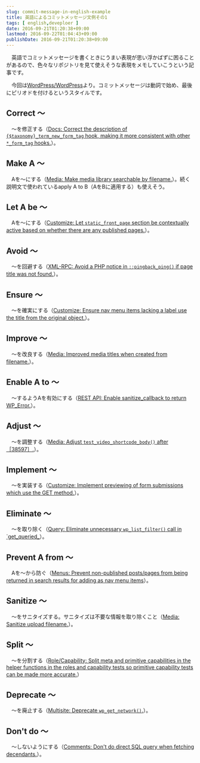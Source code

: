 ```yaml
---
slug: commit-message-in-english-example
title: 英語によるコミットメッセージ文例その1
tags: [ english,deveploer ]
date: 2016-09-21T01:20:38+09:00
lastmod: 2016-09-22T01:04:43+09:00
publishDate: 2016-09-21T01:20:38+09:00
---
```


　英語でコミットメッセージを書くときにうまい表現が思い浮かばずに困ることがあるので、色々なリポジトリを見て使えそうな表現をメモしていこうという記事です。

　今回は[WordPress/WordPress](https://github.com/WordPress/WordPress)より。コミットメッセージは動詞で始め、最後にピリオドを付けるというスタイルです。

## Correct 〜


　〜を修正する（[Docs: Correct the description of `{$taxonomy}_term_new_form_tag` hook, making it more consistent with other `*_form_tag` hooks.](https://github.com/WordPress/WordPress/commit/3c5204f9f481e6839f60ee50e17c1551b6234f2b)）。

## Make A 〜


　Aを〜にする（[Media: Make media library searchable by filename.](https://github.com/WordPress/WordPress/commit/8f36a570cbebf537b6c58f766986caa9bbdba48a)）。続く説明文で使われているapply A to B（AをBに適用する）も使えそう。

## Let A be 〜


　Aを〜にする（[Customize: Let `static_front_page` section be contextually active based on whether there are any published pages.](https://github.com/WordPress/WordPress/commit/d84c343cc6194950373678678a2020a070d8ed72)）。

## Avoid 〜


　〜を回避する（[XML-RPC: Avoid a PHP notice in `::pingback_ping()` if page title was not found.](https://github.com/WordPress/WordPress/commit/788c3680f90b7570f8f9b5277f5d6bf57d7d9209)）。

## Ensure 〜


　〜を確実にする（[Customize: Ensure nav menu items lacking a label use the title from the original object.](https://github.com/WordPress/WordPress/commit/037a236e423d0a38d00767f0659b0837116dde27)）。

## Improve 〜


　〜を改良する（[Media: Improved media titles when created from filename.](https://github.com/WordPress/WordPress/commit/405def3da40f9090361d9be9ad94b51a8fbe3f2d)）。

## Enable A to 〜


　〜するようAを有効にする（[REST API: Enable sanitize_callback to return WP_Error.](https://github.com/WordPress/WordPress/commit/794dd5d8cb7d3f11779cb86d1eff66fbd1947840)）。

## Adjust 〜


　〜を調整する（[Media: Adjust `test_video_shortcode_body()` after ［38597］.](https://github.com/WordPress/WordPress/commit/84cf528449e831412ad3405ea50fedcb745420ae)）。

## Implement 〜


　〜を実装する（[Customize: Implement previewing of form submissions which use the GET method.](https://github.com/WordPress/WordPress/commit/edf170c943cfcfa122565c8f30c8b807e44e4dac)）。

## Eliminate 〜


　〜を取り除く（[Query: Eliminate unnecessary `wp_list_filter()` call in `get_queried_](https://github.com/WordPress/WordPress/commit/132f3d0d19743a28dc97ee8ec868f07aa534cbdc)）。

## Prevent A from 〜


　Aを〜から防ぐ（[Menus: Prevent non-published posts/pages from being returned in search results for adding as nav menu items](https://github.com/WordPress/WordPress/commit/84f9592f88a19dd3fb4d1b8780679c99ea678688)）。

## Sanitize 〜


　〜をサニタイズする。サニタイズは不要な情報を取り除くこと（[Media: Sanitize upload filename.](https://github.com/WordPress/WordPress/commit/c9e60dab176635d4bfaaf431c0ea891e4726d6e0)）。

## Split 〜


　〜を分割する（[Role/Capability: Split meta and primitive capabilities in the helper functions in the roles and capability tests so primitive capability tests can be made more accurate.](https://github.com/WordPress/WordPress/commit/9cf899d6f9e6ffc5fde7f3bb0b1aeb7012ae8cad)）

## Deprecate 〜


　〜を廃止する（[Multisite: Deprecate `wp_get_network()`.](https://github.com/WordPress/WordPress/commit/58bca4922709aae51a50646796c86895e0035265)）。

## Don't do 〜


　〜しないようにする（[Comments: Don't do direct SQL query when fetching decendants.](https://github.com/WordPress/WordPress/commit/3a4169d7abe25dafc676eee6668d2d1851882c6b)）。

